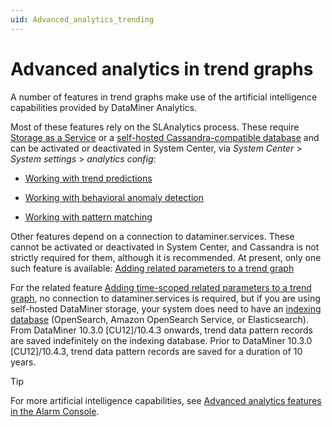 ```yaml
---
uid: Advanced_analytics_trending
---
```


# Advanced analytics in trend graphs

A number of features in trend graphs make use of the artificial intelligence capabilities provided by DataMiner Analytics.

Most of these features rely on the SLAnalytics process. These require [Storage as a Service](xref:STaaS) or a [self-hosted Cassandra-compatible database](xref:Supported_system_data_storage_architectures) and can be activated or deactivated in System Center, via *System Center* > *System settings* > *analytics config*:

- [Working with trend predictions](xref:Working_with_trend_predictions)

- [Working with behavioral anomaly detection](xref:Working_with_behavioral_anomaly_detection)

- [Working with pattern matching](xref:Working_with_pattern_matching)

Other features depend on a connection to dataminer.services. These cannot be activated or deactivated in System Center, and Cassandra is not strictly required for them, although it is recommended. At present, only one such feature is available: [Adding related parameters to a trend graph](xref:Adding_related_parameters_to_a_trend_graph)

For the related feature [Adding time-scoped related parameters to a trend graph](xref:Adding_time_scoped_related_parameters_to_a_trend_graph), no connection to dataminer.services is required, but if you are using self-hosted DataMiner storage, your system does need to have an [indexing database](xref:Indexing_Database) (OpenSearch, Amazon OpenSearch Service, or Elasticsearch). From DataMiner 10.3.0 [CU12]/10.4.3 onwards<!--RN 38407-->, trend data pattern records are saved indefinitely on the indexing database. Prior to DataMiner 10.3.0 [CU12]/10.4.3, trend data pattern records are saved for a duration of 10 years.

> [!TIP]
> For more artificial intelligence capabilities, see [Advanced analytics features in the Alarm Console](xref:Advanced_analytics_features_in_the_Alarm_Console).
